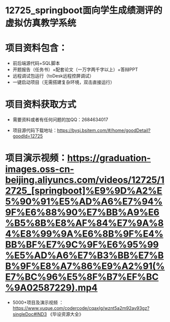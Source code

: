 #   12725_springboot面向学生成绩测评的虚拟仿真教学系统

#   项目资料包含：
*    前后端源代码+SQL脚本
*    开题报告（任务书）+配套论文（一万字两千字以上）+答辩PPT
*   远程调试包运行（toDesk远程控屏调试）
*   一键启动项目（无需搭建复杂环境，双击直接运行）


#   项目资料获取方式
*   需要资料或者有任何问题的加QQ：2684634017

*   项目源代码下载地址：https://bysj.bsitem.com/#/home/goodDetail?goodId=12725

#  项目演示视频：https://graduation-images.oss-cn-beijing.aliyuncs.com/videos/12725/12725_[springboot]%E9%9D%A2%E5%90%91%E5%AD%A6%E7%94%9F%E6%88%90%E7%BB%A9%E6%B5%8B%E8%AF%84%E7%9A%84%E8%99%9A%E6%8B%9F%E4%BB%BF%E7%9C%9F%E6%95%99%E5%AD%A6%E7%B3%BB%E7%BB%9F%E8%A7%86%E9%A2%91(%E7%BC%96%E5%8F%B7%EF%BC%9A02587229).mp4

*  5000+项目及演示视频 ：https://www.yuque.com/codercode/cqaxlg/wznt5a2m92ay93gz?singleDoc#lND3 《毕设资源大全》
